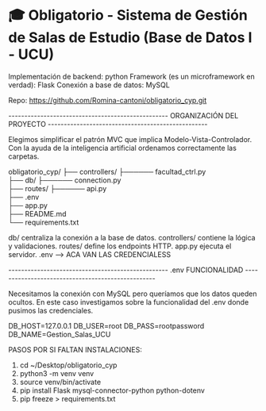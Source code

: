 # 🎓 Obligatorio - Sistema de Gestión de Salas de Estudio (Base de Datos I - UCU)

Implementación de backend: python
Framework (es un microframework en verdad): Flask
Conexión a base de datos: MySQL

Repo: https://github.com/Romina-cantoni/obligatorio_cyp.git

-------------------------------------------------- ORGANIZACIÓN DEL PROYECTO --------------------------------------------------

Elegimos simplificar el patrón MVC que implica Modelo-Vista-Controlador.
Con la ayuda de la inteligencia artificial ordenamos correctamente las carpetas.

obligatorio_cyp/
├── controllers/
├────── facultad_ctrl.py         
├── db/
├────── connection.py     
├── routes/
├────── api.py        
├── .env                 
├── app.py                
├── README.md             
└── requirements.txt     

db/ centraliza la conexión a la base de datos.
controllers/ contiene la lógica y validaciones.
routes/ define los endpoints HTTP.
app.py ejecuta el servidor.
.env --> ACA VAN LAS CREDENCIALESS


-------------------------------------------------- .env FUNCIONALIDAD --------------------------------------------------

Necesitamos la conexión con MySQL pero queríamos que los datos queden ocultos.
En este caso investigamos sobre la funcionalidad del .env donde pusimos las credenciales.

DB_HOST=127.0.0.1
DB_USER=root
DB_PASS=rootpassword
DB_NAME=Gestion_Salas_UCU

PASOS POR SI FALTAN INSTALACIONES:
1. cd ~/Desktop/obligatorio_cyp
2. python3 -m venv venv
3. source venv/bin/activate
4. pip install Flask mysql-connector-python python-dotenv
5. pip freeze > requirements.txt
